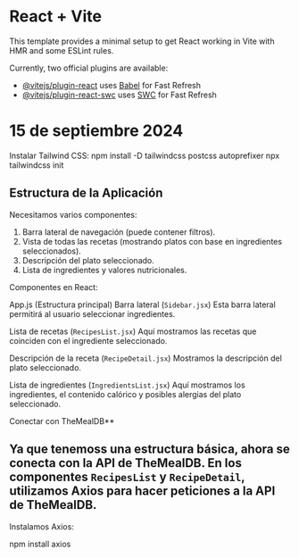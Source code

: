 # React + Vite

This template provides a minimal setup to get React working in Vite with HMR and some ESLint rules.

Currently, two official plugins are available:

- [@vitejs/plugin-react](https://github.com/vitejs/vite-plugin-react/blob/main/packages/plugin-react/README.md) uses [Babel](https://babeljs.io/) for Fast Refresh
- [@vitejs/plugin-react-swc](https://github.com/vitejs/vite-plugin-react-swc) uses [SWC](https://swc.rs/) for Fast Refresh

# 15 de septiembre 2024

Instalar Tailwind CSS:
npm install -D tailwindcss postcss autoprefixer
npx tailwindcss init

## Estructura de la Aplicación

Necesitamos varios componentes:

1. Barra lateral de navegación (puede contener filtros).
2. Vista de todas las recetas (mostrando platos con base en ingredientes seleccionados).
3. Descripción del plato seleccionado.
4. Lista de ingredientes y valores nutricionales.

Componentes en React:

App.js (Estructura principal)
Barra lateral (`Sidebar.jsx`)
Esta barra lateral permitirá al usuario seleccionar ingredientes.

Lista de recetas (`RecipesList.jsx`)
Aquí mostramos las recetas que coinciden con el ingrediente seleccionado.

Descripción de la receta (`RecipeDetail.jsx`)
Mostramos la descripción del plato seleccionado.

Lista de ingredientes (`IngredientsList.jsx`)
Aquí mostramos los ingredientes, el contenido calórico y posibles alergias del plato seleccionado.

Conectar con TheMealDB**

## Ya que tenemoss una estructura básica, ahora se conecta con la API de TheMealDB. En los componentes `RecipesList` y `RecipeDetail`, utilizamos Axios para hacer peticiones a la API de TheMealDB. 

Instalamos Axios:

npm install axios


